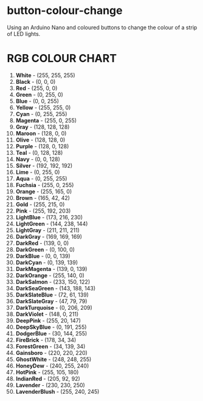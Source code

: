 # button-colour-change
Using an Arduino Nano and coloured buttons to change the colour of a strip of LED lights.


# RGB COLOUR CHART
1. **White** - (255, 255, 255)
2. **Black** - (0, 0, 0)
3. **Red** - (255, 0, 0)
4. **Green** - (0, 255, 0)
5. **Blue** - (0, 0, 255)
6. **Yellow** - (255, 255, 0)
7. **Cyan** - (0, 255, 255)
8. **Magenta** - (255, 0, 255)
9. **Gray** - (128, 128, 128)
10. **Maroon** - (128, 0, 0)
11. **Olive** - (128, 128, 0)
12. **Purple** - (128, 0, 128)
13. **Teal** - (0, 128, 128)
14. **Navy** - (0, 0, 128)
15. **Silver** - (192, 192, 192)
16. **Lime** - (0, 255, 0)
17. **Aqua** - (0, 255, 255)
18. **Fuchsia** - (255, 0, 255)
19. **Orange** - (255, 165, 0)
20. **Brown** - (165, 42, 42)
21. **Gold** - (255, 215, 0)
22. **Pink** - (255, 192, 203)
23. **LightBlue** - (173, 216, 230)
24. **LightGreen** - (144, 238, 144)
25. **LightGray** - (211, 211, 211)
26. **DarkGray** - (169, 169, 169)
27. **DarkRed** - (139, 0, 0)
28. **DarkGreen** - (0, 100, 0)
29. **DarkBlue** - (0, 0, 139)
30. **DarkCyan** - (0, 139, 139)
31. **DarkMagenta** - (139, 0, 139)
32. **DarkOrange** - (255, 140, 0)
33. **DarkSalmon** - (233, 150, 122)
34. **DarkSeaGreen** - (143, 188, 143)
35. **DarkSlateBlue** - (72, 61, 139)
36. **DarkSlateGray** - (47, 79, 79)
37. **DarkTurquoise** - (0, 206, 209)
38. **DarkViolet** - (148, 0, 211)
39. **DeepPink** - (255, 20, 147)
40. **DeepSkyBlue** - (0, 191, 255)
41. **DodgerBlue** - (30, 144, 255)
42. **FireBrick** - (178, 34, 34)
43. **ForestGreen** - (34, 139, 34)
44. **Gainsboro** - (220, 220, 220)
45. **GhostWhite** - (248, 248, 255)
46. **HoneyDew** - (240, 255, 240)
47. **HotPink** - (255, 105, 180)
48. **IndianRed** - (205, 92, 92)
49. **Lavender** - (230, 230, 250)
50. **LavenderBlush** - (255, 240, 245)

